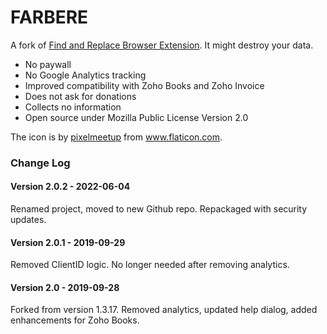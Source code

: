 # FARBERE

A fork of [Find and Replace Browser Extension](https://github.com/Dalimil/Find-and-Replace-Browser-Extension). It might destroy your data.

* No paywall
* No Google Analytics tracking
* Improved compatibility with Zoho Books and Zoho Invoice
* Does not ask for donations
* Collects no information
* Open source under Mozilla Public License Version 2.0

The icon is by [pixelmeetup](https://www.flaticon.com/authors/pixelmeetup) from www.flaticon.com.

### Change Log

#### Version 2.0.2 - 2022-06-04

Renamed project, moved to new Github repo. Repackaged with security updates.

#### Version 2.0.1 - 2019-09-29

Removed ClientID logic. No longer needed after removing analytics.

#### Version 2.0 - 2019-09-28

Forked from version 1.3.17. Removed analytics, updated help dialog, added enhancements for Zoho Books.

